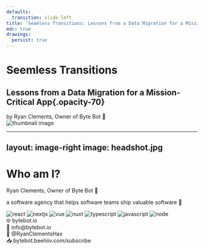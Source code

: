 ```yaml
---
defaults:
  transition: slide-left
title: 'Seamless Transitions: Lessons from a Data Migration for a Mission-Critical App'
mdc: true
drawings:
  persist: true
---
```


# Seemless Transitions
## Lessons from a Data Migration for a Mission-Critical App{.opacity-70}

<div class="mt-5">
<span class="opacity-70">by Ryan Clements, Owner of </span><span class="accent">Byte Bot</span> 🤖
</div>

<img src="/thumbnail.webp" alt="thumbnail image" class="background"/>

---
layout: image-right
image: headshot.jpg
---

# Who am I?

<div>Ryan Clements, Owner of <span class="text-yellow-400">Byte Bot</span> 🤖</div>

<v-clicks>

<span class="muted">a software agency that helps software teams ship valuable software 🚀</span>

<div class="flex gap-2 mt-10">
  <img src="/tech-logos/react-logo.svg" alt="react" class="logo" />
  <img src="/tech-logos/nextjs-logo.svg" alt="nextjs" class="logo" />
  <img src="/tech-logos/vue-logo.svg" alt="vue" class="logo" />
  <img src="/tech-logos/nuxt-logo.svg" alt="nuxt" class="logo" />
  <img src="/tech-logos/typescript-logo.svg" alt="typescript" class="logo" />
  <img src="/tech-logos/javascript-logo.svg" alt="javascript" class="logo" />
  <img src="/tech-logos/node-logo.svg" alt="node" class="logo" />
</div>

<div class="flex flex-col gap-2 mt-10">

<div>🌐 bytebot.io</div>
<div>📧 info@bytebot.io</div>
<div>🐤 @RyanClementsHax</div>
<div>📥 bytebot.beehiiv.com/subscribe</div>

</div>

</v-clicks>
